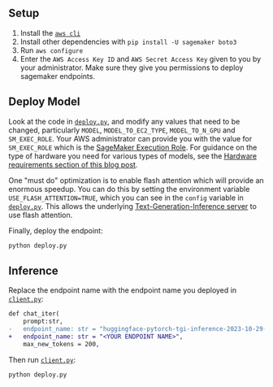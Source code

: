 ## Setup

1. Install the [`aws cli`](https://docs.aws.amazon.com/cli/latest/userguide/getting-started-install.html)
2. Install other dependencies with `pip install -U sagemaker boto3`
3. Run `aws configure`
4. Enter the `AWS Access Key ID` and `AWS Secret Access Key` given to you by your administrator.  Make sure they give you permissions to deploy sagemaker endpoints.

## Deploy Model

Look at the code in [`deploy.py`](./deploy.py), and modify any values that need to be changed, particularly `MODEL`, `MODEL_TO_EC2_TYPE`, `MODEL_TO_N_GPU` and `SM_EXEC_ROLE`.  Your AWS administrator can provide you with the value for `SM_EXEC_ROLE` which is the [SageMaker Execution Role](https://docs.aws.amazon.com/sagemaker/latest/dg/sagemaker-roles.html). For guidance on the type of hardware you need for various types of models, see the [Hardware requirements section of this blog post](https://www.philschmid.de/sagemaker-llama-llm).


One "must do" optimization is to enable flash attention which will provide an enormous speedup.  You can do this by setting the environment variable `USE_FLASH_ATTENTION=TRUE`, which you can see in the `config` variable in [`deploy.py`](./deploy.py). This allows the underlying [Text-Generation-Inference server](https://github.com/huggingface/text-generation-inference/blob/main/server/text_generation_server/utils/flash_attn.py) to use flash attention.

Finally, deploy the endpoint:

```bash
python deploy.py
```

## Inference

Replace the endpoint name with the endpoint name you deployed in [`client.py`](./client.py):

```diff
def chat_iter(
    prompt:str,
-   endpoint_name: str = "huggingface-pytorch-tgi-inference-2023-10-29-05-31-01-597",
+   endpoint_name: str = "<YOUR ENDPOINT NAME>",
    max_new_tokens = 200,
```

Then run [`client.py`](./client.py):

```bash
python deploy.py
```
